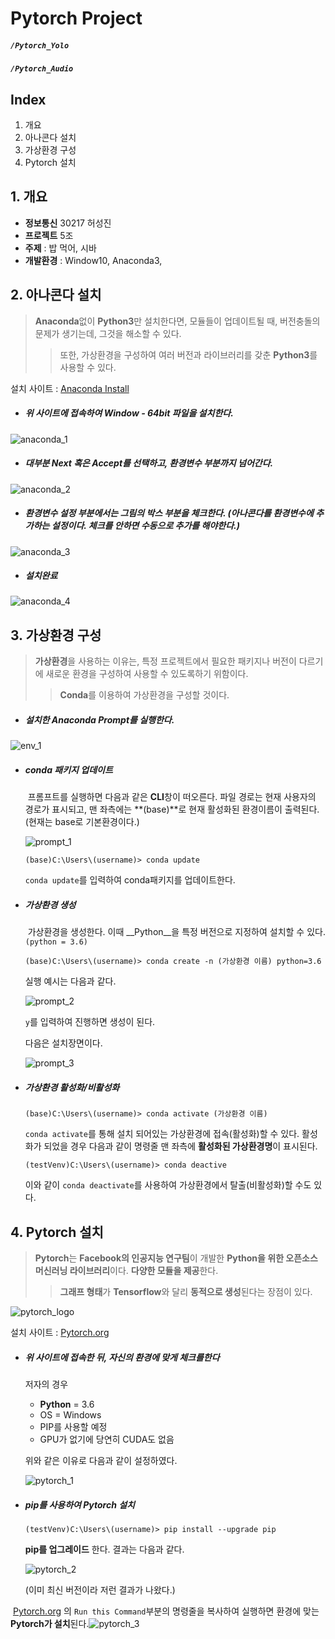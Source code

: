 # Pytorch Project

##### `/Pytorch_Yolo`

##### `/Pytorch_Audio`

## Index

1. 개요
2. 아나콘다 설치
3. 가상환경 구성
4. Pytorch 설치



## 1. 개요

* **정보통신** 30217 허성진
* **프로젝트** 5조
* **주제** : 밥 먹어, 시바
* **개발환경** : Window10, Anaconda3, 



## 2. 아나콘다 설치

> **Anaconda**없이 **Python3**만 설치한다면, 모듈들이 업데이트될 때, 버전충돌의 문제가 생기는데, 그것을 해소할 수 있다.
>
> > 또한, 가상환경을 구성하여 여러 버전과 라이브러리를 갖춘 **Python3**를 사용할 수 있다.



설치 사이트 : [Anaconda Install](https://www.anaconda.com/distribution/)

- ##### 위 사이트에 접속하여 Window - 64bit 파일을 설치한다.

![anaconda_1](./images/anaconda_1.jpg)

* ##### 대부분 Next 혹은 Accept를 선택하고, 환경변수 부분까지 넘어간다.

![anaconda_2](./images/anaconda_2.png)

* ##### 환경변수 설정 부분에서는 그림의 박스 부분을 체크한다. (아나콘다를 환경변수에 추가하는 설정이다. 체크를 안하면 수동으로 추가를 해야한다.)

![anaconda_3](./images/anaconda_3.png)

* ##### 설치완료

![anaconda_4](./images/anaconda_4.png)

## 3. 가상환경 구성

> **가상환경**을 사용하는 이유는, 특정 프로젝트에서 필요한 패키지나 버전이 다르기에 새로운 환경을 구성하여 사용할 수 있도록하기 위함이다.
>
> > **Conda**를 이용하여 가상환경을 구성할 것이다.



* ##### 설치한 Anaconda Prompt를 실행한다.

![env_1](./images/env_1.PNG)

- ##### conda 패키지 업데이트

  ​	프롬프트를 실행하면 다음과 같은 **CLI**창이 떠오른다. 파일 경로는 현재 사용자의 경로가 표시되고, 맨 좌측에는 **(base)**로 현재 활성화된 환경이름이 출력된다.(현재는 base로 기본환경이다.)

  ![prompt_1](./images/prompt_1.PNG)

  ```shell
  (base)C:\Users\(username)> conda update
  ```

  `conda update`를 입력하여 conda패키지를 업데이트한다.

  

- ##### 가상환경 생성

  ​	가상환경을 생성한다. 이때 __Python__을 특정 버전으로 지정하여 설치할 수 있다.`(python = 3.6)`

  ```shell
  (base)C:\Users\(username)> conda create -n (가상환경 이름) python=3.6
  ```

  실행 예시는 다음과 같다.

  ![prompt_2](./images/prompt_2.PNG)

  `y`를 입력하여 진행하면 생성이 된다.

  다음은 설치장면이다.

  ![prompt_3](./images/prompt_3.PNG)



- ##### 가상환경 활성화/비활성화

  ```shell
  (base)C:\Users\(username)> conda activate (가상환경 이름)
  ```

  `conda activate`를 통해 설치 되어있는 가상환경에 접속(활성화)할 수 있다. 활성화가 되었을 경우 다음과 같이 명령줄 맨 좌측에 **활성화된 가상환경명**이 표시된다.

  ```shell
  (testVenv)C:\Users\(username)> conda deactive
  ```

  이와 같이 `conda deactivate`를 사용하여 가상환경에서 탈출(비활성화)할 수도 있다.

  

## 4. Pytorch 설치

> **Pytorch**는 **Facebook의 인공지능 연구팀**이 개발한 **Python을 위한 오픈소스 머신러닝 라이브러리**이다. **다양한 모듈을 제공**한다. 
>
> > **그래프 형태**가 **Tensorflow**와 달리 **동적으로 생성**된다는 장점이 있다.

![pytorch_logo](./images/Pytorch_logo.png)



설치 사이트 : [Pytorch.org](http://www.pytorch.org)

- ##### 위 사이트에 접속한 뒤, 자신의 환경에 맞게 체크를한다

  저자의 경우 

  - **Python** = 3.6
  - OS = Windows
  - PIP를 사용할 예정
  - GPU가 없기에 당연히 CUDA도 없음

  위와 같은 이유로 다음과 같이 설정하였다.

  ![pytorch_1](./images/pytorch_1.PNG)



- ##### pip를 사용하여 Pytorch 설치

  ```shell
  (testVenv)C:\Users\(username)> pip install --upgrade pip
  ```

  **pip를 업그레이드** 한다. 결과는 다음과 같다.

  ![pytorch_2](./images/pytorch_2.PNG)

  (이미 최신 버전이라 저런 결과가 나왔다.)



​		[Pytorch.org](http://www.pytorch.org) 의 `Run this Command`부분의 명령줄을 복사하여 실행하면 환경에 맞는 **Pytorch가 설치**된다.![pytorch_3](./images/pytorch_3.PNG)


